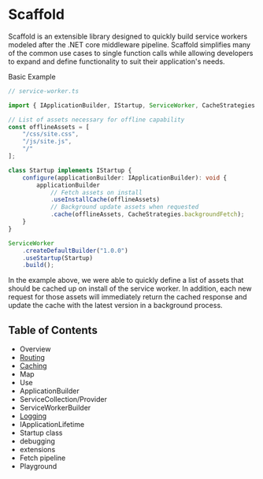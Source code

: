 # Scaffold

Scaffold is an extensible library designed to quickly build service workers modeled after the .NET core middleware pipeline. Scaffold simplifies many of the common use cases to single function calls while allowing developers to expand and define functionality to suit their application's needs.

Basic Example

```ts
// service-worker.ts

import { IApplicationBuilder, IStartup, ServiceWorker, CacheStrategies } from "@archetypical/scaffold"

// List of assets necessary for offline capability
const offlineAssets = [
    "/css/site.css",
    "/js/site.js",
    "/"
];

class Startup implements IStartup {
    configure(applicationBuilder: IApplicationBuilder): void {
        applicationBuilder
            // Fetch assets on install
            .useInstallCache(offlineAssets)
            // Background update assets when requested
            .cache(offlineAssets, CacheStrategies.backgroundFetch);
    }
}

ServiceWorker
    .createDefaultBuilder("1.0.0")
    .useStartup(Startup)
    .build();
```

In the example above, we were able to quickly define a list of assets that should be cached up on install of the service worker. In addition, each new request for those assets will immediately return the cached response and update the cache with the latest version in a background process.

## Table of Contents

* Overview
* [Routing](docs/routing.md)
* [Caching](docs/caching.md)
* Map
* Use
* ApplicationBuilder
* ServiceCollection/Provider
* ServiceWorkerBuilder
* [Logging](docs/logging/logging.md)
* IApplicationLifetime
* Startup class
* debugging
* extensions
* Fetch pipeline
* Playground